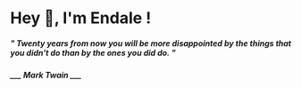 <h1 title="head"> Hey 👋, I'm Endale !</h1>

**<h5><i>" Twenty years from now you will be more disappointed by the things that you didn't do than by the ones you did do. "</i></h5>**

*<b>___ Mark Twain ___</b>*
